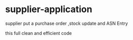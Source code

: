 # supplier-application
supplier put a purchase order ,stock update and ASN Entry

this full clean and efficient code 
